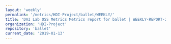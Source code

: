 ```yaml
---
layout: 'weekly'
permalink: '/metrics/HDI-Project/ballet/WEEKLY/'
title: 'DAI Lab OSS Metrics Metrics report for ballet | WEEKLY-REPORT-2019-01-13'
organization: 'HDI-Project'
repository: 'ballet'
current_date: '2019-01-13'
---
```

